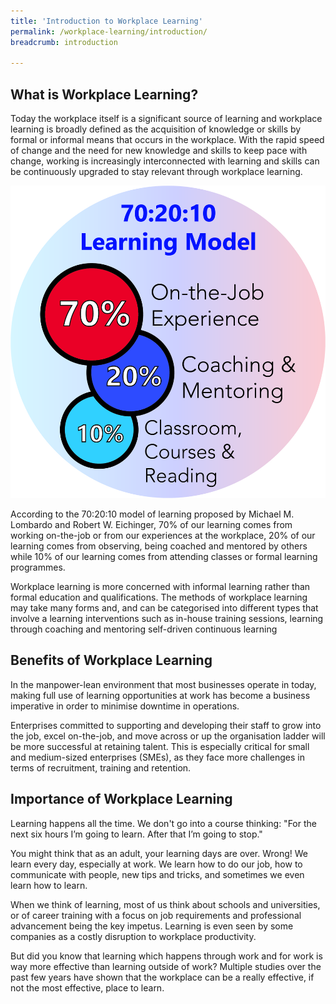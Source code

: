 ```yaml
---
title: 'Introduction to Workplace Learning'
permalink: /workplace-learning/introduction/
breadcrumb: introduction

---
```




## **What is Workplace Learning?**

Today the workplace itself is a significant source of learning and workplace learning is broadly defined as the acquisition of knowledge or skills by formal or informal means that occurs in the workplace. With the rapid speed of change and the need for new knowledge and skills to keep pace with change, working is increasingly interconnected with learning and skills can be continuously upgraded to stay relevant through workplace learning. 

<img src="/images/introduction/702010.jpg" alt="702010" style="width:530px;height:500px;">
<figcaption class="has-text-weight-bold" style="color:#70AD47"> </figcaption>

According to the 70:20:10 model of learning proposed by Michael M. Lombardo and Robert W. Eichinger, 70% of our learning comes from working on-the-job or from our experiences at the workplace, 20% of our learning comes from observing, being coached and mentored by others while 10% of our learning comes from attending classes or formal learning programmes.

Workplace learning is more concerned with informal learning rather than formal education and qualifications. The methods of workplace learning may take many forms and, and can be categorised into different types that involve a learning interventions such as in-house training sessions, learning through coaching and mentoring self-driven continuous learning 



## **Benefits of Workplace Learning**

In the manpower-lean environment that most businesses operate in today, making full use of learning opportunities at work has become a business imperative in order to minimise downtime in operations.

Enterprises committed to supporting and developing their staff to grow into the job, excel on-the-job, and move across or up the organisation ladder will be more successful at retaining talent. This is especially critical for small and medium-sized enterprises (SMEs), as they face more challenges in terms of recruitment, training and retention.



## **Importance of Workplace Learning**

Learning happens all the time. We don't go into a course thinking: "For the next six hours I’m going to learn. After that I’m going to stop."

You might think that as an adult, your learning days are over. Wrong! We learn every day, especially at work. We learn how to do our job, how to communicate with people, new tips and tricks, and sometimes we even learn how to learn.

When we think of learning, most of us think about schools and universities, or of career training with a focus on job requirements and professional advancement being the key impetus. Learning is even seen by some companies as a costly disruption to workplace productivity.

But did you know that learning which happens through work and for work is way more effective than learning outside of work? Multiple studies over the past few years have shown that the workplace can be a really effective, if not the most effective, place to learn.




